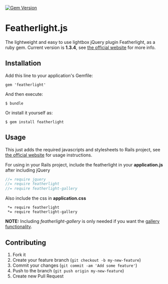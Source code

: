 [![Gem Version](https://badge.fury.io/rb/featherlight.svg)](http://badge.fury.io/rb/featherlight)
# Featherlight.js

The lightweight and easy to use lightbox jQuery plugin Featherlight, as a ruby gem. Current version is **1.3.4**,
see [the official website](http://noelboss.github.io/featherlight/) for more info.

## Installation

Add this line to your application's Gemfile:

    gem 'featherlight'

And then execute:

    $ bundle

Or install it yourself as:

    $ gem install featherlight

## Usage

This just adds the required javascripts and stylesheets to Rails project, see
[the official website](http://noelboss.github.io/featherlight/) for usage instructions.

For using in your Rails project, include the featherlight in your **application.js** after including jQuery
```javascript
//= require jquery
//= require featherlight
//= require featherlight-gallery
```
Also include the css in **application.css**
```
 *= require featherlight
 *= require featherlight-gallery
```

**NOTE:** Including *featherlight-gallery* is only needed if you want the [gallery functionality](https://github.com/noelboss/featherlight/#featherlight-gallery).

## Contributing

1. Fork it
2. Create your feature branch (`git checkout -b my-new-feature`)
3. Commit your changes (`git commit -am 'Add some feature'`)
4. Push to the branch (`git push origin my-new-feature`)
5. Create new Pull Request
